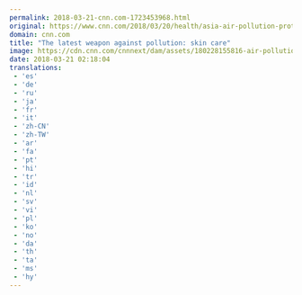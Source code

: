 ```yaml
---
permalink: 2018-03-21-cnn.com-1723453968.html
original: https://www.cnn.com/2018/03/20/health/asia-air-pollution-protection-makeup-skincare-intl/index.html
domain: cnn.com
title: "The latest weapon against pollution: skin care"
image: https://cdn.cnn.com/cnnnext/dam/assets/180228155816-air-pollution-asia-3-super-tease.jpg
date: 2018-03-21 02:18:04
translations: 
 - 'es'
 - 'de'
 - 'ru'
 - 'ja'
 - 'fr'
 - 'it'
 - 'zh-CN'
 - 'zh-TW'
 - 'ar'
 - 'fa'
 - 'pt'
 - 'hi'
 - 'tr'
 - 'id'
 - 'nl'
 - 'sv'
 - 'vi'
 - 'pl'
 - 'ko'
 - 'no'
 - 'da'
 - 'th'
 - 'ta'
 - 'ms'
 - 'hy'
---
```


